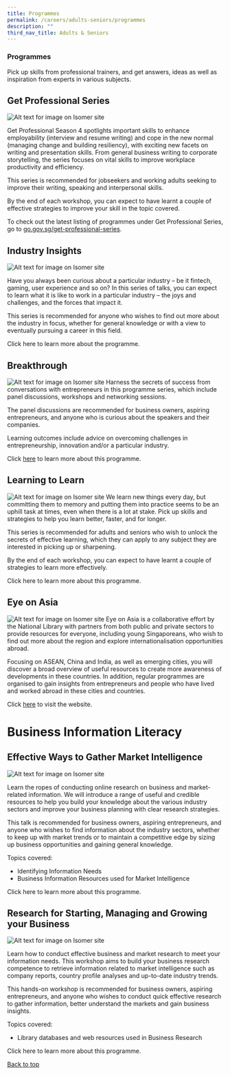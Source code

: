 ```yaml
---
title: Programmes
permalink: /careers/adults-seniors/programmes
description: ""
third_nav_title: Adults & Seniors
---
```

### **Programmes**
Pick up skills from professional trainers, and get answers, ideas as well as inspiration from experts in various subjects.

## **Get Professional Series**
![Alt text for image on Isomer site](/images/career/Career-Prog-AS-01.png)

Get Professional Season 4 spotlights important skills to enhance employability (interview and resume writing) and cope in the new normal (managing change and building resiliency), with exciting new facets on writing and presentation skills. From general business writing to corporate storytelling, the series focuses on vital skills to improve workplace productivity and efficiency. 

This series is recommended for jobseekers and working adults seeking to improve their writing, speaking and interpersonal skills.

By the end of each workshop, you can expect to have learnt a couple of effective strategies to improve your skill in the topic covered.

To check out the latest listing of programmes under Get Professional Series, go to
[go.gov.sg/get-professional-series](http://go.gov.sg/get-professional-series). 

## **Industry Insights**
![Alt text for image on Isomer site](/images/career/Career-Prog-AS-Placeholder-01.png)

Have you always been curious about a particular industry – be it fintech, gaming, user experience and so on? In this series of talks, you can expect to learn what it is like to work in a particular industry – the joys and challenges, and the forces that impact it. 

This series is recommended for anyone who wishes to find out more about the industry in focus, whether for general knowledge or with a view to eventually pursuing a career in this field.

Click here to learn more about the programme. 

## **Breakthrough**
![Alt text for image on Isomer site](/images/career/Career-Prog-AS-02.png)
Harness the secrets of success from conversations with entrepreneurs in this programme series, which include panel discussions, workshops and networking sessions. 

The panel discussions are recommended for business owners, aspiring entrepreneurs, and anyone who is curious about the speakers and their companies. 

Learning outcomes include advice on overcoming challenges in entrepreneurship, innovation and/or a particular industry.

Click [here](https://go.gov.sg/breakthrough-series) to learn more about this programme. 

## **Learning to Learn**
![Alt text for image on Isomer site](/images/career/Career-Prog-AS-Placeholder-02.png)
We learn new things every day, but committing them to memory and putting them into practice seems to be an uphill task at times, even when there is a lot at stake. Pick up skills and strategies to help you learn better, faster, and for longer.  

This series is recommended for adults and seniors who wish to unlock the secrets of effective learning, which they can apply to any subject they are interested in picking up or sharpening.

By the end of each workshop, you can expect to have learnt a couple of strategies to learn more effectively.

Click here to learn more about this programme.


## **Eye on Asia**
![Alt text for image on Isomer site](/images/career/Career-Prog-AS-03.png)
Eye on Asia is a collaborative effort by the National Library with partners from both public and private sectors to provide resources for everyone, including young Singaporeans, who wish to find out more about the region and explore internationalisation opportunities abroad.

Focusing on ASEAN, China and India, as well as emerging cities, you will discover a broad overview of useful resources to create more awareness of developments in these countries. In addition, regular programmes are organised to gain insights from entrepreneurs and people who have lived and worked abroad in these cities and countries.

Click [here](http://www.eyeonasia.gov.sg/) to visit the website. 


# **Business Information Literacy**

## **Effective Ways to Gather Market Intelligence**
![Alt text for image on Isomer site](/images/career/Career-Prog-AS-Placeholder-04.png)

Learn the ropes of conducting online research on business and market-related information. We will introduce a range of useful and credible resources to help you build your knowledge about the various industry sectors and improve your business planning with clear research strategies. 

This talk is recommended for business owners, aspiring entrepreneurs, and anyone who wishes to find information about the industry sectors, whether to keep up with market trends or to maintain a competitive edge by sizing up business opportunities and gaining general knowledge.

Topics covered:

- Identifying Information Needs
- Business Information Resources used for Market Intelligence

Click here to learn more about this programme.

## **Research for Starting, Managing and Growing your Business**
![Alt text for image on Isomer site](/images/career/Career-Prog-AS-Placeholder-05.png)

Learn how to conduct effective business and market research to meet your information needs. This workshop aims to build your business research competence to retrieve information related to market intelligence such as company reports, country profile analyses and up-to-date industry trends. 

This hands-on workshop is recommended for business owners, aspiring entrepreneurs, and anyone who wishes to conduct quick effective research to gather information, better understand the markets and gain business insights.

Topics covered:

- Library databases and web resources used in Business Research

Click here to learn more about this programme.

<p class="has-text-right margin--top--xl"><a href="#main-content">Back to top</a></p>